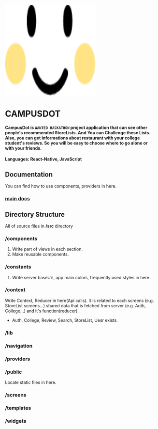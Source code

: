 <img src="./src/public/icons/logo.png" width="300" height="300">

# __CAMPUSDOT__

#### CampusDot is ```WANTED HACKATHON``` project application that can see other people's recommended StoreLists. And You can Challenge these Lists. Also, you can get informations about restaurant with your college student's reviews. So you will be easy to choose where to go alone or with your friends.

#### Languages: React-Native, JavaScript

## __Documentation__
You can find how to use components, providers in here.
### [main docs](/docs/main.md)

## __Directory Structure__
All of source files in __/src__ directory 

### /components
1. Write part of views in each section.
2. Make reusable components.
### /constants
1. Write server baseUrl, app main colors, frequently used styles in here
### /context
Write Context, Reducer in here(Api calls).
It is related to each screens (e.g. StoreList screens...) shared data that is fetched from server (e.g. Auth, College...) and it's function(reducer).
+ Auth, College, Review, Search, StoreList, Uesr exists.
### /lib

### /navigation

### /providers

### /public
Locate static files in here.

### /screens

### /templates

### /widgets